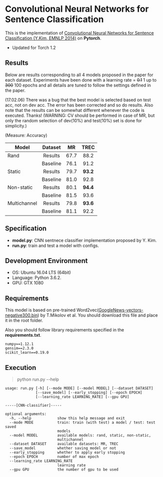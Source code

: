 
# Convolutional Neural Networks for Sentence Classification

This is the implementation of [Convolutional Neural Networks for Sentence Classification (Y.Kim, EMNLP 2014)](http://www.aclweb.org/anthology/D14-1181) on **Pytorch**.

- Updated for Torch 1.2

## Results

Below are results corresponding to all 4 models proposed in the paper for each dataset.
Experiments have been done with a learning rate = ~~0.1~~ 1 up to ~~300~~ 100 epochs and all details are tuned to follow the settings defined in the paper. 

(17.02.06) There was a bug that the best model is selected based on test acc, not on dev acc. The error has been corrected and so do results. Also note that the results can be somewhat different whenever the code is executed. Thanks!
(WARNING: CV should be performed in case of MR, but only the random selection of dev(10%) and test(10%) set is done for simplicity.)

(Measure: Accuracy)

| Model        | Dataset  | MR   | TREC |
|--------------|:----------:|:------:|:----:|
| Rand         | Results  | 67.7 | 88.2 |
|              | Baseline | 76.1 | 91.2 |
| Static       | Results  | 79.7 | **93.2** |
|              | Baseline | 81.0 | 92.8 |
| Non-static   | Results  | 80.1 | **94.4** |
|              | Baseline | 81.5 | 93.6 |
| Multichannel | Results  | 79.8 | **93.6** |
|              | Baseline | 81.1 | 92.2 |


## Specification
- **model.py**: CNN sentnece classifier implementation proposed by Y. Kim.
- **run.py**: train and test a model with configs. 
 

## Development Environment
- OS: Ubuntu 16.04 LTS (64bit)
- Language: Python 3.6.2.
- GPU: GTX 1080


## Requirements

This model is based on pre-trained Word2vec([GoogleNews-vectors-negative300.bin](https://drive.google.com/uc?id=0B7XkCwpI5KDYNlNUTTlSS21pQmM&export=download)) by T.Mikolov et al.
You should download this file and place it in the root folder.

Also you should follow library requirements specified in the **requirements.txt**.

    numpy==1.12.1
    gensim==2.3.0
    scikit_learn==0.19.0
    


## Execution

> python run.py --help

	usage: run.py [-h] [--mode MODE] [--model MODEL] [--dataset DATASET]
				  [--save_model] [--early_stopping] [--epoch EPOCH]
				  [--learning_rate LEARNING_RATE] [--gpu GPU]

	-----[CNN-classifier]-----

	optional arguments:
	  -h, --help            show this help message and exit
	  --mode MODE           train: train (with test) a model / test: test saved
							models
	  --model MODEL         available models: rand, static, non-static,
							multichannel
	  --dataset DATASET     available datasets: MR, TREC
	  --save_model          whether saving model or not
	  --early_stopping      whether to apply early stopping
	  --epoch EPOCH         number of max epoch
	  --learning_rate LEARNING_RATE
							learning rate
	  --gpu GPU             the number of gpu to be used
 
